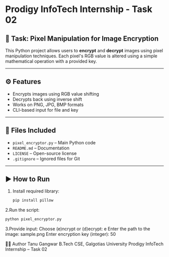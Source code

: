 # Prodigy InfoTech Internship - Task 02

## 🧩 Task: Pixel Manipulation for Image Encryption

This Python project allows users to **encrypt** and **decrypt** images using pixel manipulation techniques. Each pixel's RGB value is altered using a simple mathematical operation with a provided key.

---

## ⚙️ Features
- Encrypts images using RGB value shifting
- Decrypts back using inverse shift
- Works on PNG, JPG, BMP formats
- CLI-based input for file and key

---

## 📁 Files Included
- `pixel_encryptor.py` – Main Python code
- `README.md` – Documentation
- `LICENSE` – Open-source license
- `.gitignore` – Ignored files for Git

---

## ▶️ How to Run

1. Install required library:
   ```bash
   pip install pillow

2.Run the script:
```bash
python pixel_encryptor.py
```
3.Provide input:
Choose (e)ncrypt or (d)ecrypt: e
Enter the path to the image: sample.png
Enter encryption key (integer): 50

👩‍💻 Author
Tanu Gangwar
B.Tech CSE, Galgotias University
Prodigy InfoTech Internship – Task 02
